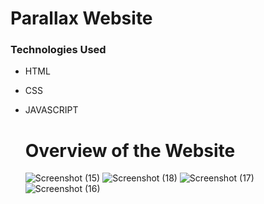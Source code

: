 # Parallax Website
### Technologies Used
- HTML
- CSS
- JAVASCRIPT

  # Overview of the Website


  ![Screenshot (15)](https://github.com/HoneySri153/parallax/assets/138616879/7039c610-bf9b-4823-9c2b-4efa74422e8f)
![Screenshot (18)](https://github.com/HoneySri153/parallax/assets/138616879/a1bb5b5a-4436-4fa4-8ccc-f23131e71ec0)
![Screenshot (17)](https://github.com/HoneySri153/parallax/assets/138616879/a59b9829-bb1c-4464-997e-4d7a507dc7eb)
![Screenshot (16)](https://github.com/HoneySri153/parallax/assets/138616879/857b28f7-f7df-4706-8143-31aa7333613f)

  
